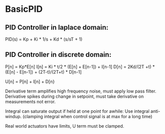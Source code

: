 # BasicPID

## PID Controller in laplace domain:
PID(s) = Kp + Ki * 1/s + Kd * (s/sT + 1)

## PID Controller in discrete domain:
P[n] = Kp*E[n]
I[n] = Ki * t/2 * (E[n] + E[n-1]) + I[n-1]
D[n] = 2Kd/(2T +t) * (E[n] - E[n-1]) + (2T-t)/(2T+t) * D[n-1]

U[n] = P[n] + I[n] + D[n}

Derivative term amplifies high frequency noise, must apply low pass filter.
Derivative spikes during change in setpoint, must take derivative on measurements not error.

Integral can saturate output if held at one point for awhile: Use integral anti-windup. (clamping integral when control signal is at max for a long time)

Real world actuators have limits, U term must be clamped.
